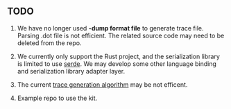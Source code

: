
## TODO

1. We have no longer used **-dump format file** to generate trace file. Parsing .dot file is not efficient. The related source code may need to be deleted from the repo.

2. We currently only support the Rust project, and the serialization library is limited to use [serde](https://serde.rs/). We may develop some other language binding and serialization library adapter layer.

3. The current [trace generation algorithm](generate_trace_algorithm.md) may be not efficent.

4. Example repo to use the kit.
